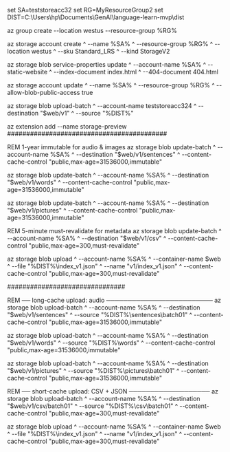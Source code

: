 set SA=teststoreacc32
set RG=MyResourceGroup2
set DIST=C:\Users\hp\Documents\GenAI\language-learn-mvp\dist

az group create --location westus --resource-group %RG%

az storage account create ^
  --name %SA% ^
  --resource-group %RG% ^
  --location westus ^
  --sku Standard_LRS ^
  --kind StorageV2

az storage blob service-properties update ^
  --account-name %SA% ^
  --static-website ^
  --index-document index.html ^
  --404-document 404.html

az storage account update ^
  --name %SA% ^
  --resource-group %RG% ^
  --allow-blob-public-access true

az storage blob upload-batch ^
  --account-name teststoreacc324 ^
  --destination "$web/v1" ^
  --source "%DIST%"


az extension add --name storage-preview
##########################################

REM 1-year immutable for audio & images
az storage blob update-batch ^
  --account-name %SA% ^
  --destination "$web/v1/sentences" ^
  --content-cache-control "public,max-age=31536000,immutable"

az storage blob update-batch ^
  --account-name %SA% ^
  --destination "$web/v1/words" ^
  --content-cache-control "public,max-age=31536000,immutable"

az storage blob update-batch ^
  --account-name %SA% ^
  --destination "$web/v1/pictures" ^
  --content-cache-control "public,max-age=31536000,immutable"

REM 5-minute must-revalidate for metadata
az storage blob update-batch ^
  --account-name %SA% ^
  --destination "$web/v1/csv" ^
  --content-cache-control "public,max-age=300,must-revalidate"

az storage blob upload ^
  --account-name %SA% ^
  --container-name $web ^
  --file "%DIST%\index_v1.json" ^
  --name "v1/index_v1.json" ^
  --content-cache-control "public,max-age=300,must-revalidate"

###############################

REM ── long-cache upload: audio ─────────────────────────
az storage blob upload-batch ^
  --account-name %SA% ^
  --destination "$web/v1/sentences" ^
  --source "%DIST%\sentences\batch01" ^
  --content-cache-control "public,max-age=31536000,immutable"

az storage blob upload-batch ^
  --account-name %SA% ^
  --destination "$web/v1/words" ^
  --source "%DIST%\words" ^
  --content-cache-control "public,max-age=31536000,immutable"

az storage blob upload-batch ^
  --account-name %SA% ^
  --destination "$web/v1/pictures" ^
  --source "%DIST%\pictures\batch01" ^
  --content-cache-control "public,max-age=31536000,immutable"

REM ── short-cache upload: CSV + JSON ───────────────────
az storage blob upload-batch ^
  --account-name %SA% ^
  --destination "$web/v1/csv/batch01" ^
  --source "%DIST%\csv\batch01" ^
  --content-cache-control "public,max-age=300,must-revalidate"

az storage blob upload ^
  --account-name %SA% ^
  --container-name $web ^
  --file "%DIST%\index_v1.json" ^
  --name "v1/index_v1.json" ^
  --content-cache-control "public,max-age=300,must-revalidate"





















